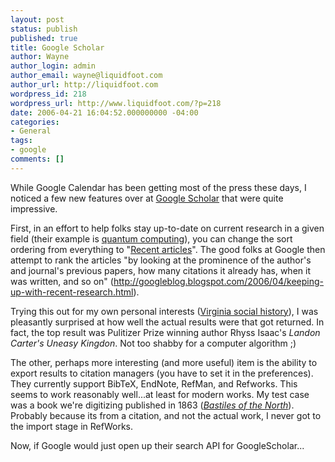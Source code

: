 ```yaml
---
layout: post
status: publish
published: true
title: Google Scholar
author: Wayne
author_login: admin
author_email: wayne@liquidfoot.com
author_url: http://liquidfoot.com
wordpress_id: 218
wordpress_url: http://www.liquidfoot.com/?p=218
date: 2006-04-21 16:04:52.000000000 -04:00
categories:
- General
tags:
- google
comments: []
---
```


While Google Calendar has been getting most of the press these days, I noticed a few new features over at <a href="http://scholar.google.com/">Google Scholar</a> that were quite impressive.

First, in an effort to help folks stay up-to-date on current research in a given field (their example is <a href="http://scholar.google.com/scholar?q=quantum+computing">quantum computing</a>), you can change the sort ordering from everything to "<a href="http://scholar.google.com/scholar?q=quantum+computing&amp;hl=en&amp;lr=&amp;scoring=r">Recent articles</a>". The good folks at Google then attempt to rank the articles "by looking at the prominence of the author's and journal's previous papers, how many citations it already has, when it was written, and so on" (http://googleblog.blogspot.com/2006/04/keeping-up-with-recent-research.html).

Trying this out for my own personal interests (<a href="http://scholar.google.com/scholar?hl=en&amp;lr=&amp;scoring=r&amp;q=virginia+social+history&amp;btnG=Search">Virginia social history</a>), I was pleasantly surprised at how well the actual results were that got returned. In fact, the top result was Pulitizer Prize winning author Rhyss Isaac's <em>Landon Carter's Uneasy Kingdon</em>. Not too shabby for a computer algorithm ;)

The other, perhaps more interesting (and more useful) item is the ability to export results to citation managers (you have to set it in the preferences). They currently support BibTeX, EndNote, RefMan, and Refworks. This seems to work reasonably well...at least for modern works. My test case was a book we're digitizing published in 1863 (<em><a href="http://scholar.google.com/scholar?hl=en&amp;lr=&amp;q=%22Bastiles+of+the+North%22&amp;btnG=Search">Bastiles of the North</a></em>). Probably because its from a citation, and not the actual work, I never got to the import stage in RefWorks.

Now, if Google would just open up their search API for GoogleScholar...
